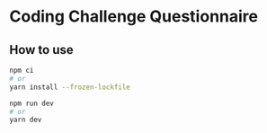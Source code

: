 # Coding Challenge Questionnaire

## How to use

```bash
npm ci
# or
yarn install --frozen-lockfile
```

```bash
npm run dev
# or
yarn dev
```
